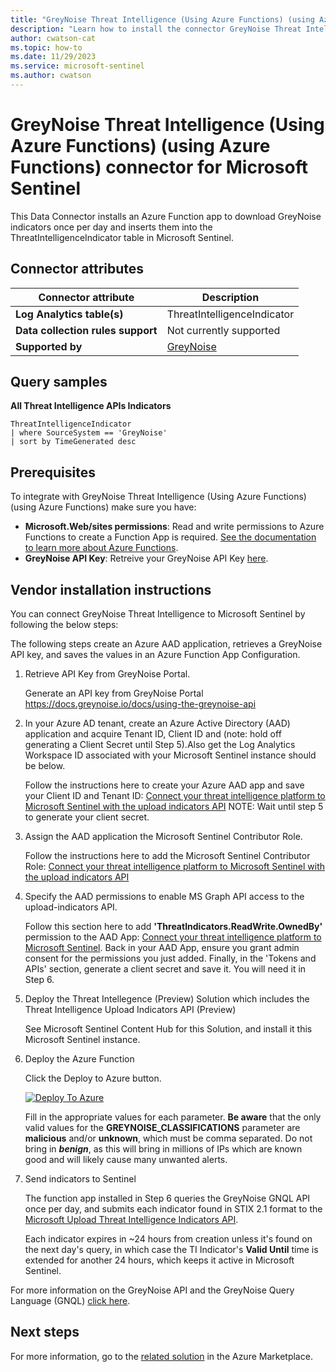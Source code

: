 ```yaml
---
title: "GreyNoise Threat Intelligence (Using Azure Functions) (using Azure Functions) connector for Microsoft Sentinel"
description: "Learn how to install the connector GreyNoise Threat Intelligence (Using Azure Functions) (using Azure Functions) to connect your data source to Microsoft Sentinel."
author: cwatson-cat
ms.topic: how-to
ms.date: 11/29/2023
ms.service: microsoft-sentinel
ms.author: cwatson
---
```


# GreyNoise Threat Intelligence (Using Azure Functions) (using Azure Functions) connector for Microsoft Sentinel

This Data Connector installs an Azure Function app to download GreyNoise indicators once per day and inserts them into the ThreatIntelligenceIndicator table in Microsoft Sentinel.

## Connector attributes

| Connector attribute | Description |
| --- | --- |
| **Log Analytics table(s)** | ThreatIntelligenceIndicator<br/> |
| **Data collection rules support** | Not currently supported |
| **Supported by** | [GreyNoise](https://www.greynoise.io/contact/general) |

## Query samples

**All Threat Intelligence APIs Indicators**
   ```kusto
ThreatIntelligenceIndicator 
   | where SourceSystem == 'GreyNoise'
   | sort by TimeGenerated desc
   ```



## Prerequisites

To integrate with GreyNoise Threat Intelligence (Using Azure Functions) (using Azure Functions) make sure you have: 

- **Microsoft.Web/sites permissions**: Read and write permissions to Azure Functions to create a Function App is required. [See the documentation to learn more about Azure Functions](/azure/azure-functions/).
- **GreyNoise API Key**: Retreive your GreyNoise API Key [here](https://viz.greynoise.io/account/api-key).


## Vendor installation instructions

You can connect GreyNoise Threat Intelligence to Microsoft Sentinel by following the below steps: 

The following steps create an Azure AAD application, retrieves a GreyNoise API key, and saves the values in an Azure Function App Configuration.

1. Retrieve API Key from GreyNoise Portal.

   Generate an API key from GreyNoise Portal https://docs.greynoise.io/docs/using-the-greynoise-api

2. In your Azure AD tenant, create an Azure Active Directory (AAD) application and acquire Tenant ID, Client ID and (note: hold off generating a Client Secret until Step 5).Also get the Log Analytics Workspace ID associated with your Microsoft Sentinel instance should be below.

   Follow the instructions here to create your Azure AAD app and save your Client ID and Tenant ID: [Connect your threat intelligence platform to Microsoft Sentinel with the upload indicators API](/azure/sentinel/connect-threat-intelligence-upload-api#instructions)
   NOTE: Wait until step 5 to generate your client secret.


3. Assign the AAD application the Microsoft Sentinel Contributor Role.

   Follow the instructions here to add the Microsoft Sentinel Contributor Role: [Connect your threat intelligence platform to Microsoft Sentinel with the upload indicators API](/azure/sentinel/connect-threat-intelligence-upload-api#assign-a-role-to-the-application)

4. Specify the AAD permissions to enable MS Graph API access to the upload-indicators API.

   Follow this section here to add **'ThreatIndicators.ReadWrite.OwnedBy'** permission to the AAD App: [Connect your threat intelligence platform to Microsoft Sentinel](/azure/sentinel/connect-threat-intelligence-tip#specify-the-permissions-required-by-the-application). 
   Back in your AAD App, ensure you grant admin consent for the permissions you just added. 
   Finally, in the 'Tokens and APIs' section, generate a client secret and save it. You will need it in Step 6. 

5. Deploy the Threat Intellegence (Preview) Solution which includes the Threat Intelligence Upload Indicators API (Preview)

   See Microsoft Sentinel Content Hub for this Solution, and install it this Microsoft Sentinel instance.

6. Deploy the Azure Function

   Click the Deploy to Azure button.

   [![Deploy To Azure](https://aka.ms/deploytoazurebutton)](https://aka.ms/sentinel-GreyNoise-azuredeploy)

   Fill in the appropriate values for each parameter. **Be aware** that the only valid values for the **GREYNOISE_CLASSIFICATIONS** parameter are **malicious** and/or **unknown**, which must be comma separated. Do not bring in **<i>benign</i>**, as this will bring in millions of IPs which are known good and will likely cause many unwanted alerts.

7. Send indicators to Sentinel

   The function app installed in Step 6 queries the GreyNoise GNQL API once per day, and submits each indicator found in STIX 2.1 format to the [Microsoft Upload Threat Intelligence Indicators API](/azure/sentinel/upload-indicators-api).

   Each indicator expires in ~24 hours from creation unless it's found on the next day's query, in which case the TI Indicator's **Valid Until** time is extended for another 24 hours, which keeps it active in Microsoft Sentinel.  

 For more information on the GreyNoise API and the GreyNoise Query Language (GNQL) [click here](https://developer.greynoise.io/docs/using-the-greynoise-api).



## Next steps

For more information, go to the [related solution](https://azuremarketplace.microsoft.com/en-us/marketplace/apps/greynoiseintelligenceinc1681236078693.microsoft-sentinel-byol-greynoise?tab=Overview) in the Azure Marketplace.
